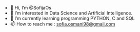- 👋 Hi, I’m @SofijaOs
- 👀 I’m interested in Data Science and Artificial Intelligence. 
- 🌱 I’m currently learning programming PYTHON, C and SQL
- 📫 How to reach me : sofia.osmani98@gmail.com

